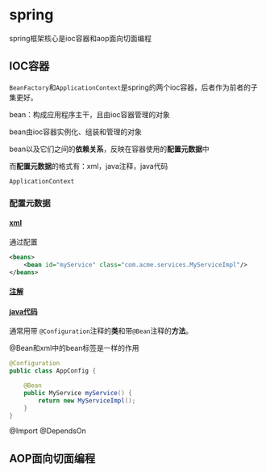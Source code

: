 # spring

spring框架核心是ioc容器和aop面向切面编程

## IOC容器

`BeanFactory`和`ApplicationContext`是spring的两个ioc容器，后者作为前者的子集更好。

bean：构成应用程序主干，且由ioc容器管理的对象

bean由ioc容器实例化、组装和管理的对象

bean以及它们之间的**依赖关系**，反映在容器使用的**配置元数据**中

而**配置元数据**的格式有：xml，java注释，java代码


`ApplicationContext`

### 配置元数据

#### [xml](https://docs.spring.io/spring-framework/docs/current/reference/html/core.html#beans-factory-metadata)

通过<bean/><beans/>配置

```xml
<beans>
    <bean id="myService" class="com.acme.services.MyServiceImpl"/>
</beans>
```

#### [注解](https://docs.spring.io/spring-framework/docs/current/reference/html/core.html#beans-annotation-config)


#### [java代码](https://docs.spring.io/spring-framework/docs/current/reference/html/core.html#beans-java)

通常用带 `@Configuration`注释的**类**和带`@Bean`注释的**方法**。

@Bean和xml中的bean标签是一样的作用

```java
@Configuration
public class AppConfig {

    @Bean
    public MyService myService() {
        return new MyServiceImpl();
    }
}
```

@Import @DependsOn

## AOP面向切面编程

